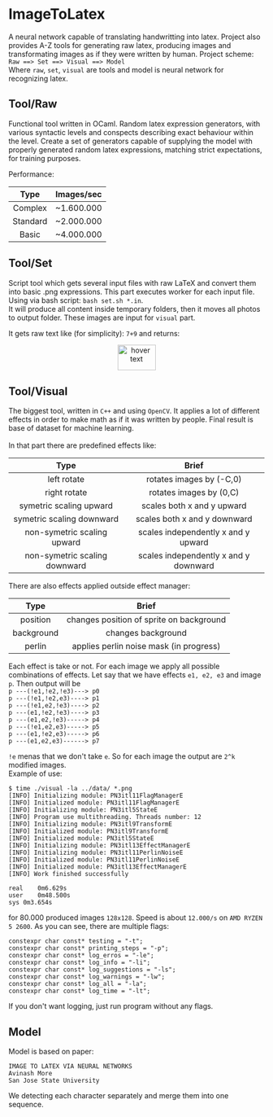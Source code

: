 # ImageToLatex
A neural network capable of translating handwritting into latex. Project also provides A-Z tools for generating raw latex, producing images and transformating images as if they were written by human.
Project scheme: <br>
`Raw ==> Set ==> Visual ==> Model` <br>
Where `raw`, `set`, `visual` are tools and model is neural network for recognizing latex.


## Tool/Raw
Functional tool written in OCaml. Random latex expression generators, with various syntactic levels and conspects describing exact behaviour within the level. Create a set of generators capable of supplying the model with properly generated random latex expressions,
matching strict expectations, for training purposes. <br>


Performance:

|Type| Images/sec |
| :---: |     :---:      |
|Complex|~1.600.000  |
|Standard|~2.000.000  |
|Basic| ~4.000.000  |

## Tool/Set
Script tool which gets several input files with raw LaTeX and convert them into basic .png expressions. This part executes worker for each input file. Using via bash script: `bash set.sh *.in`. <br>
It will produce all content inside temporary folders, then it moves all photos to output folder. These images are input for `visual` part. <br>

It gets raw text like (for simplicity): `7+9` and returns: <br>
<p align="center">
  <img src="https://i.imgur.com/EaPStPE.png" width="75" height="50" title="hover text">
</p>

## Tool/Visual
The biggest tool, written in `C++` and using `OpenCV`. It applies a lot of different effects in order to make math as if it was
written by people. Final result is base of dataset for machine learning.
<br><br>
In that part there are predefined effects like:


|Type| Brief |
| :---: |     :---:      | 
| left rotate | rotates images by (-C,0)|
| right rotate | rotates images by (0,C)|
|symetric scaling upward | scales both x and y upward|
|symetric scaling downward | scales both x and y downward|
|non-symetric scaling upward | scales independently x and y upward|
|non-symetric scaling downward | scales independently x and y downward|

There are also effects applied outside effect manager:

|Type| Brief |
| :---: |     :---:      | 
|position| changes position of sprite on background|
|background| changes background |
|perlin| applies perlin noise mask (in progress) |

Each effect is take or not. For each image we apply all possible combinations of effects. Let say that we have effects `e1, e2, e3` and image `p`. Then output will be <br>
`p ---(!e1,!e2,!e3)---> p0` <br>
`p ---(!e1,!e2,e3)----> p1` <br>
`p ---(!e1,e2,!e3)----> p2` <br>
`p ---(e1,!e2,!e3)----> p3` <br>
`p ---(e1,e2,!e3)-----> p4` <br>
`p ---(!e1,e2,e3)-----> p5` <br>
`p ---(e1,!e2,e3)-----> p6` <br>
`p ---(e1,e2,e3)------> p7` <br>

`!e` menas that we don't take `e`.  So for each image the output are `2^k` modified images. <br>
Example of use:
```
$ time ./visual -la ../data/ *.png
[INFO] Initializing module: PN3itl11FlagManagerE
[INFO] Initialized module: PN3itl11FlagManagerE
[INFO] Initializing module: PN3itl5StateE
[INFO] Program use multithreading. Threads number: 12
[INFO] Initializing module: PN3itl9TransformE
[INFO] Initialized module: PN3itl9TransformE
[INFO] Initialized module: PN3itl5StateE
[INFO] Initializing module: PN3itl13EffectManagerE
[INFO] Initializing module: PN3itl11PerlinNoiseE
[INFO] Initialized module: PN3itl11PerlinNoiseE
[INFO] Initialized module: PN3itl13EffectManagerE
[INFO] Work finished successfully

real	0m6.629s
user	0m48.500s
sys	0m3.654s
```
for 80.000 produced images `128x128`. Speed is about `12.000/s` on `AMD RYZEN 5 2600`. As you can see, there are multiple flags:
```
constexpr char const* testing = "-t";
constexpr char const* printing_steps = "-p";
constexpr char const* log_erros = "-le";
constexpr char const* log_info = "-li";
constexpr char const* log_suggestions = "-ls";
constexpr char const* log_warnings = "-lw";
constexpr char const* log_all = "-la";
constexpr char const* log_time = "-lt";
```
If you don't want logging, just run program without any flags. <br>

## Model
Model is based on paper:
```
IMAGE TO LATEX VIA NEURAL NETWORKS
Avinash More
San Jose State University
```

We detecting each character separately and merge them into one sequence.
